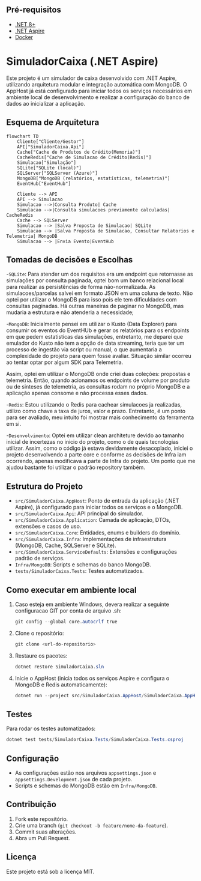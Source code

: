## Pré-requisitos

- [.NET 8+](https://dotnet.microsoft.com/download)
- [.NET Aspire](https://learn.microsoft.com/en-us/dotnet/aspire/get-started/aspire-overview)
- [Docker](https://www.docker.com/)

# SimuladorCaixa (.NET Aspire)

Este projeto é um simulador de caixa desenvolvido com .NET Aspire, utilizando arquitetura modular e integração automática com MongoDB. O AppHost já está configurado para iniciar todos os serviços necessários em ambiente local de desenvolvimento e realizar a configuração do banco de dados ao inicializar a aplicação.

## Esquema de Arquitetura

```mermaid
flowchart TD
	Cliente["Cliente/Gestor"]
	API["SimuladorCaixa.Api"]
	Cache["Cache de Produtos de Crédito(Memoria)"]
	CacheRedis["Cache de Simulacao de Crédito(Redis)"]
	Simulacao["Simulação"]
	SQLite["SQLite (local)"]
    SQLServer["SQLServer (Azure)"]
	MongoDB["MongoDB (relatórios, estatísticas, telemetria)"]
	EventHub["EventHub"]

	Cliente --> API
	API --> Simulacao
	Simulacao -->|Consulta Produto| Cache
	Simulacao -->|Consulta simulacoes previamente calculadas| CacheRedis
    Cache --> SQLServer
	Simulacao --> |Salva Proposta de Simulacao| SQLite
	Simulacao --> |Salva Proposta de Simulacao, Consultar Relatorios e Telemetria| MongoDB
	Simulacao --> |Envia Evento|EventHub
```



## Tomadas de decisões e Escolhas

-`SQLite`: Para atender um dos requisitos era um endpoint que retornasse as simulações por consulta paginada, optei bom um banco relacional local para realizar as persistências de forma não-normalizada. As simulacoes/parcelas salvei em formato JSON em uma coluna de texto. Não optei por utilizar o MongoDB para isso pois ele tem dificuldades com consultas paginadas. Há outras maneiras de paginar no MongoDB, mas mudaria a estrutura e não atenderia a necessidade;

-`MongoDB`: Inicialmente pensei em utilizar o Kusto (Data Explorer) para consumir os eventos do EventHUb e gerar os relatórios para os endpoints em que pedem estatisticas das simulações, entretanto, me deparei que emulador do Kusto não tem a opção de data streaming, teria que ter um processo de ingestão via script ou manual, o que aumentaria a complexidade do projeto para quem fosse avaliar. Situação similar ocorreu ao tentar optar por algum SDK para Telemetria. 

Assim, optei em utilizar o MongoDB onde criei duas coleções: propostas e telemetria. Então, quando acionamos os endpoints de volume por produto ou de sinteses de telemetria, as consultas rodam no próprio MongoDB e a aplicação apenas consome e não processa esses dados.

-`Redis`: Estou utilizando o Redis para cachear simulacoes ja realizadas, utilizo como chave a taxa de juros, valor e prazo. Entretanto, é um ponto para ser avaliado, meu intuito foi mostrar mais conhecimento da ferramenta em si.

-`Desenvolvimento`: Optei em utilizar clean architeture devido ao tamanho inicial de incertezas no inicio do projeto, como o de quais tecnologias utilizar. Assim, como o código já estava devidamente desacoplado, iniciei o projeto desenvolvendo a parte core e conforme as decisões de Infra iam ocorrendo, apenas modificava a parte de Infra do projeto. Um ponto que me ajudou bastante foi utilizar o padrão repository também.

## Estrutura do Projeto

- `src/SimuladorCaixa.AppHost`: Ponto de entrada da aplicação (.NET Aspire), já configurado para iniciar todos os serviços e o MongoDB.
- `src/SimuladorCaixa.Api`: API principal do simulador.
- `src/SimuladorCaixa.Application`: Camada de aplicação, DTOs, extensões e casos de uso.
- `src/SimuladorCaixa.Core`: Entidades, enums e builders do domínio.
- `src/SimuladorCaixa.Infra`: Implementações de infraestrutura (MongoDB, Cache, SQLServer e SQLite).
- `src/SimuladorCaixa.ServiceDefaults`: Extensões e configurações padrão de serviços.
- `Infra/MongoDB`: Scripts e schemas do banco MongoDB.
- `tests/SimuladorCaixa.Tests`: Testes automatizados.


## Como executar em ambiente local

1. Caso esteja em ambiente Windows, devera realizar a seguinte configuracao GIT por conta de arquivo .sh:
	```powershell
	git config --global core.autocrlf true
	```
 
2. Clone o repositório:
	```powershell
	git clone <url-do-repositorio>
	```

2. Restaure os pacotes:
	```powershell
	dotnet restore SimuladorCaixa.sln
	```

3. Inicie o AppHost (inicia todos os serviços Aspire e configura o MongoDB e Redis automaticamente):
	```powershell
	dotnet run --project src/SimuladorCaixa.AppHost/SimuladorCaixa.AppHost.csproj
	```

## Testes

Para rodar os testes automatizados:
```powershell
dotnet test tests/SimuladorCaixa.Tests/SimuladorCaixa.Tests.csproj
```

## Configuração

- As configurações estão nos arquivos `appsettings.json` e `appsettings.Development.json` de cada projeto.
- Scripts e schemas do MongoDB estão em `Infra/MongoDB`.

## Contribuição

1. Fork este repositório.
2. Crie uma branch (`git checkout -b feature/nome-da-feature`).
3. Commit suas alterações.
4. Abra um Pull Request.

## Licença

Este projeto está sob a licença MIT.
